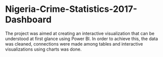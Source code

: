 # Nigeria-Crime-Statistics-2017-Dashboard
The project was aimed at creating an interactive visualization that can be understood at first glance using Power BI. In order to achieve this, the data was cleaned, connections were made among tables and interactive visualizations using charts was done.
